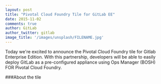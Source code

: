 ```yaml
---
layout: post
title: "Pivotal Cloud Foundry Tile for GitLab EE"
date: 2015-11-02
comments: true
author: GitLab
author_twitter: gitlab
image_title: '/images/unsplash/FILENAME.jpg'
---
```


Today we're excited to announce the Pivotal Cloud Foundry tile for Gitlab Enterprise Edition.
With this partnership, developers will be able to easily deploy GitLab as a pre-configured
appliance using Ops Manager (BOSH) FOR Pivotal Cloud Foundry.

<!-- more -->
###About the tile
